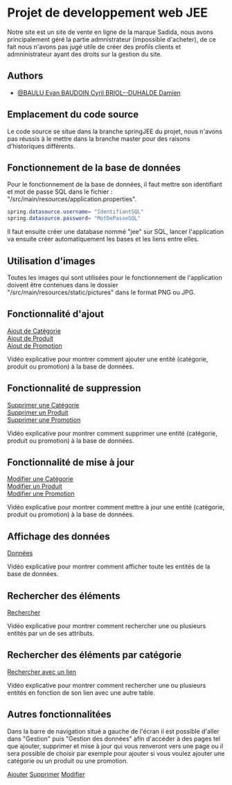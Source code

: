 # Projet de developpement web JEE

Notre site est un site de vente en ligne de la marque Sadida, nous avons principalement géré la partie admnistrateur (impossible d'acheter), de ce fait nous n'avons pas jugé utile de créer des profils clients et admninistrateur ayant des droits sur la gestion du site.


## Authors

- [@BAULU  Evan BAUDOIN Cyril BRIOL--DUHALDE Damien](https://github.com/Dams6445/FinalProjectJEE)

## Emplacement du code source

Le code source se situe dans la branche springJEE du projet, nous n'avons pas réussis à le mettre dans la branche master pour des raisons d'historiques différents.

## Fonctionnement de la base de données
Pour le fonctionnement de la base de données, il faut mettre son identifiant et mot de passe SQL dans le fichier : "/src/main/resources/application.properties".
```java
spring.datasource.username= "IdentifiantSQL"
spring.datasource.password= "MotDePasseSQL"
```
Il faut ensuite créer une database nommé "jee" sur SQL, lancer l'application va ensuite créer automatiquement les bases et les liens entre elles.

## Utilisation d'images

Toutes les images qui sont utilisées pour le fonctionnement de l'application doivent être contenues dans le dossier "/src/main/resources/static/pictures" dans le format PNG ou JPG.

## Fonctionnalité d'ajout   

[Ajout de Catégorie](./readme/Ajouter_Categorie.webm)   
[Ajout de Produit](./readme/Ajouter_Produit.webm)          
[Ajout de Promotion](./readme/Ajouter_Promotion.webm)   

Vidéo explicative pour montrer comment ajouter une entité 
(catégorie, produit ou promotion) à la base de données.

## Fonctionnalité de suppression

[Supprimer une Catégorie](./readme/Supprimer_Categorie.webm)   
[Supprimer un Produit](./readme/Supprimer_Produit.webm)          
[Supprimer une Promotion](./readme/Supprimer_Promotion.webm)   

Vidéo explicative pour montrer comment supprimer une entité 
(catégorie, produit ou promotion) à la base de données.

## Fonctionnalité de mise à jour

[Modifier une Catégorie](./readme/Modifier_Categorie.webm)   
[Modifier un Produit](./readme/Modifier_Produit.webm)          
[Modifier une Promotion](./readme/Modifier_Promotion.webm) 

Vidéo explicative pour montrer comment mettre à jour une entité
 (catégorie, produit ou promotion) à la base de données.

## Affichage des données

[Données](./readme/Afficher_Donnees.webm)

Vidéo explicative pour montrer comment afficher toute les entités de la base de données.

## Rechercher des éléments

[Rechercher](./readme/Recherche_Entité.webm)

Vidéo explicative pour montrer comment rechercher une ou plusieurs entités par un de 
ses attributs.

## Rechercher des éléments par catégorie

[Rechercher avec un lien](./readme/Recherche_Par_Lien.webm)

Vidéo explicative pour montrer comment rechercher une ou plusieurs entités en fonction
 de son lien avec une autre table.

## Autres fonctionnalitées

Dans la barre de navigation situé a gauche de l'écran il est possible d'aller 
dans "Gestion" puis "Gestion des données" afin d'accéder à des pages tel  que ajouter, 
supprimer et mise à jour qui vous renveront vers une page ou il sera possible de choisir 
par exemple pour ajouter si vous voulez ajouter une catégorie ou un produit ou une 
promotion.

[Ajouter](./readme/ajouter.png) 
[Supprimer](./readme/supprimer.png) 
[Modifier](./readme/modifier.png) 


